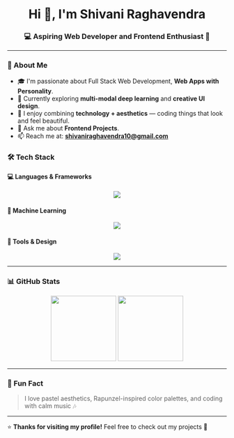 <h1 align="center">Hi 👋, I'm Shivani Raghavendra</h1>
<h3 align="center">💻 Aspiring Web Developer and Frontend Enthusiast 🌸</h3>

---

### 🌷 About Me
- 🎓 I'm passionate about Full Stack Web Development, **Web Apps with Personality**.  
- 🌸 Currently exploring **multi-modal deep learning** and **creative UI design**.  
- 🌈 I enjoy combining **technology + aesthetics** — coding things that look and feel beautiful.  
- 💬 Ask me about **Frontend Projects**.  
- 📫 Reach me at: **shivaniraghavendra10@gmail.com**


### 🛠️ Tech Stack

#### 💻 Languages & Frameworks
<p align="center">
  <img src="https://skillicons.dev/icons?i=python,cpp,html,css,js,react,firebase" />
</p>

#### 🧠 Machine Learning
<p align="center">
  <img src="https://skillicons.dev/icons?i=tensorflow,pytorch,opencv" />
</p>

#### 🎨 Tools & Design
<p align="center">
  <img src="https://skillicons.dev/icons?i=figma,canva,vscode,git,github" />
</p>

---

### 📊 GitHub Stats
<p align="center">
  <img src="https://github-readme-stats.vercel.app/api?username=YOUR_GITHUB_USERNAME&show_icons=true&theme=rose_pine" height="150"/>
  <img src="https://github-readme-stats.vercel.app/api/top-langs/?username=YOUR_GITHUB_USERNAME&layout=compact&theme=rose_pine" height="150"/>
</p>

---

### 🌸 Fun Fact
> I love pastel aesthetics, Rapunzel-inspired color palettes, and coding with calm music 🎶

---

⭐️ **Thanks for visiting my profile!** Feel free to check out my projects 🌼
